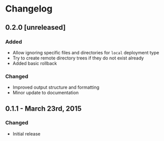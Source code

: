 # Changelog

## 0.2.0 [unreleased]

### Added
- Allow ignoring specific files and directories for `local` deployment type
- Try to create remote directory trees if they do not exist already
- Added basic rollback

### Changed
- Improved output structure and formatting
- Minor update to documentation


## 0.1.1 - March 23rd, 2015

### Changed
- Initial release
